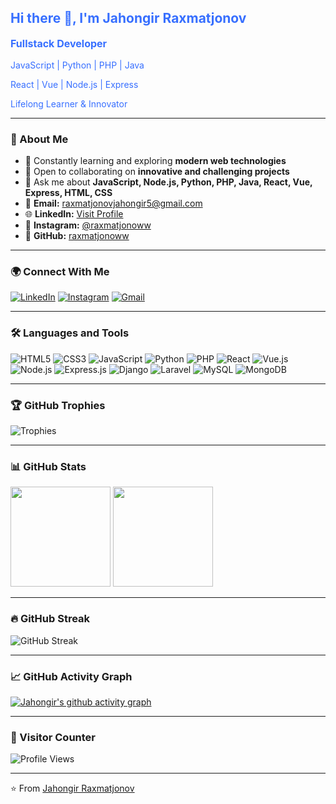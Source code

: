 <!-- Professional GitHub Profile README for Jahongir Raxmatjonov -->

<h2 style="color:#376FFF;">Hi there 👋, I'm Jahongir Raxmatjonov</h2>
<p style="color:#376FFF; font-size:16px; font-weight:bold;">Fullstack Developer</p>
<p style="color:#376FFF;">JavaScript | Python | PHP | Java</p>
<p style="color:#376FFF;">React | Vue | Node.js | Express</p>
<p style="color:#376FFF;">Lifelong Learner & Innovator</p>

---

### 🚀 About Me
- 🌱 Constantly learning and exploring **modern web technologies**
- 🤝 Open to collaborating on **innovative and challenging projects**
- 💬 Ask me about **JavaScript, Node.js, Python, PHP, Java, React, Vue, Express, HTML, CSS**
- 📧 **Email:** [raxmatjonovjahongir5@gmail.com](mailto:raxmatjonovjahongir5@gmail.com)
- 🌐 **LinkedIn:** [Visit Profile](https://www.linkedin.com/feed/?trk=guest_homepage-basic_google-one-tap-submit)
- 📸 **Instagram:** [@raxmatjonoww](https://instagram.com/raxmatjonoww)
- 🐙 **GitHub:** [raxmatjonoww](https://github.com/raxmatjonoww)

---

### 🌍 Connect With Me
[![LinkedIn](https://img.shields.io/badge/LinkedIn-%230076D6.svg?logo=linkedin&logoColor=white)](https://www.linkedin.com/feed/?trk=guest_homepage-basic_google-one-tap-submit)
[![Instagram](https://img.shields.io/badge/Instagram-%23E4405F.svg?logo=instagram&logoColor=white)](https://instagram.com/raxmatjonoww)
[![Gmail](https://img.shields.io/badge/Email-D14836?logo=gmail&logoColor=white)](mailto:raxmatjonovjahongir5@gmail.com)

---

### 🛠 Languages and Tools
![HTML5](https://img.shields.io/badge/HTML5-376fff?style=for-the-badge&logo=html5&logoColor=white)
![CSS3](https://img.shields.io/badge/CSS3-376fff?style=for-the-badge&logo=css3&logoColor=white)
![JavaScript](https://img.shields.io/badge/JavaScript-376fff?style=for-the-badge&logo=javascript&logoColor=white)
![Python](https://img.shields.io/badge/Python-376fff?style=for-the-badge&logo=python&logoColor=white)
![PHP](https://img.shields.io/badge/PHP-376fff?style=for-the-badge&logo=php&logoColor=white)
![React](https://img.shields.io/badge/React-376fff?style=for-the-badge&logo=react&logoColor=white)
![Vue.js](https://img.shields.io/badge/Vue.js-376fff?style=for-the-badge&logo=vue.js&logoColor=white)
![Node.js](https://img.shields.io/badge/Node.js-376fff?style=for-the-badge&logo=node.js&logoColor=white)
![Express.js](https://img.shields.io/badge/Express.js-376fff?style=for-the-badge&logo=express&logoColor=white)
![Django](https://img.shields.io/badge/Django-376fff?style=for-the-badge&logo=django&logoColor=white)
![Laravel](https://img.shields.io/badge/Laravel-376fff?style=for-the-badge&logo=laravel&logoColor=white)
![MySQL](https://img.shields.io/badge/MySQL-376fff?style=for-the-badge&logo=mysql&logoColor=white)
![MongoDB](https://img.shields.io/badge/MongoDB-376fff?style=for-the-badge&logo=mongodb&logoColor=white)

---

### 🏆 GitHub Trophies
<img src="https://github-profile-trophy.vercel.app/?username=raxmatjonoww&theme=tokyonight&no-frame=true&no-bg=true&margin-w=4" alt="Trophies"/>

---

### 📊 GitHub Stats
<img src="https://github-readme-stats.vercel.app/api?username=raxmatjonoww&show_icons=true&theme=tokyonight&title_color=376fff&icon_color=1a5bff" height="160"/>  
<img src="https://github-readme-stats.vercel.app/api/top-langs/?username=raxmatjonoww&layout=compact&theme=tokyonight&title_color=376fff" height="160"/>

---

### 🔥 GitHub Streak
<img src="https://streak-stats.demolab.com?user=raxmatjonoww&theme=tokyonight&hide_border=true&fire=FF4D4D&ring=376fff&currStreakLabel=376fff" alt="GitHub Streak"/>

---

### 📈 GitHub Activity Graph
[![Jahongir's github activity graph](https://github-readme-activity-graph.vercel.app/graph?username=raxmatjonoww&bg_color=000713&color=376fff&line=1a5bff&point=376fff&area=true&hide_border=true)](https://github.com/raxmatjonoww)

---

### 👀 Visitor Counter
<img src="https://komarev.com/ghpvc/?username=raxmatjonoww&label=Profile%20Views&color=376fff&style=for-the-badge" alt="Profile Views" />

---

⭐ From [Jahongir Raxmatjonov](https://github.com/raxmatjonoww)
